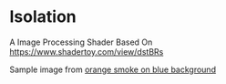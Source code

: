 # Isolation
A Image Processing Shader Based On https://www.shadertoy.com/view/dstBRs

Sample image from [orange smoke on blue background](https://unsplash.com/photos/orange-smoke-on-blue-background-Hyu76loQLdk)